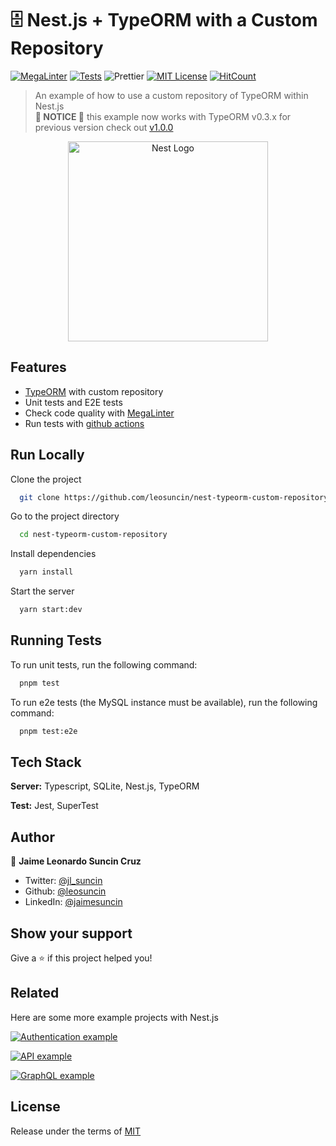 # 🗄️ Nest.js + TypeORM with a Custom Repository

[![MegaLinter](https://github.com/leosuncin/nest-typeorm-custom-repository/workflows/MegaLinter/badge.svg?branch=master)](https://github.com/leosuncin/nest-typeorm-custom-repository/actions/workflows/mega-linter.yml)
[![Tests](https://github.com/leosuncin/nest-typeorm-custom-repository/workflows/Tests/badge.svg?branch=master)](https://github.com/leosuncin/nest-typeorm-custom-repository/actions/workflows/tests.yml)
![Prettier](https://img.shields.io/badge/Code%20style-prettier-informational?logo=prettier&logoColor=white)
[![MIT License](https://img.shields.io/badge/License-MIT-green.svg)](./LICENSE)
[![HitCount](https://hits.dwyl.com/leosuncin/nest-typeorm-custom-repository.svg)](https://hits.dwyl.com/leosuncin/nest-typeorm-custom-repository)

> An example of how to use a custom repository of TypeORM within Nest.js  
> **🚨 NOTICE 🚨** this example now works with TypeORM v0.3.x for previous version check out [v1.0.0](https://github.com/leosuncin/nest-typeorm-custom-repository/tree/v1.0.0)

<p align="center">
  <a href="http://nestjs.com/" target="blank"><img src="https://nestjs.com/img/logo_text.svg" width="320" alt="Nest Logo" /></a>
</p>

## Features

- [TypeORM](https://typeorm.io/) with custom repository
- Unit tests and E2E tests
- Check code quality with [MegaLinter](https://oxsecurity.github.io/megalinter/latest/)
- Run tests with [github actions](.github/workflows/tests.yml)

## Run Locally

Clone the project

```bash
  git clone https://github.com/leosuncin/nest-typeorm-custom-repository.git
```

Go to the project directory

```bash
  cd nest-typeorm-custom-repository
```

Install dependencies

```bash
  yarn install
```

Start the server

```bash
  yarn start:dev
```

## Running Tests

To run unit tests, run the following command:

```bash
  pnpm test
```

To run e2e tests (the MySQL instance must be available), run the following command:

```bash
  pnpm test:e2e
```

## Tech Stack

**Server:** Typescript, SQLite, Nest.js, TypeORM

**Test:** Jest, SuperTest

## Author

👤 **Jaime Leonardo Suncin Cruz**

- Twitter: [@jl_suncin](https://twitter.com/jl_suncin)
- Github: [@leosuncin](https://github.com/leosuncin)
- LinkedIn: [@jaimesuncin](https://linkedin.com/in/jaimesuncin)<!-- markdown-link-check-disable-line -->

## Show your support

Give a ⭐️ if this project helped you!

## Related

Here are some more example projects with Nest.js

[![Authentication example](https://github-readme-stats.vercel.app/api/pin/?username=leosuncin&repo=nest-auth-example)](https://github.com/leosuncin/nest-auth-example)

[![API example](https://github-readme-stats.vercel.app/api/pin/?username=leosuncin&repo=nest-api-example)](https://github.com/leosuncin/nest-api-example)

[![GraphQL example](https://github-readme-stats.vercel.app/api/pin/?username=leosuncin&repo=nest-graphql-example)](https://github.com/leosuncin/nest-graphql-example)

## License

Release under the terms of [MIT](./LICENSE)
